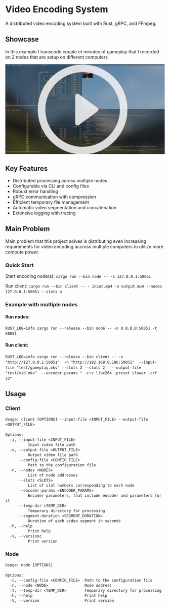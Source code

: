 # Video Encoding System
A distributed video encoding system built with Rust, gRPC, and FFmpeg.

## Showcase

In this example I transcode couple of minutes of gameplay that I recorded on  2 nodes that are setup on different computers

[![](presentation/main.jpg)](https://www.youtube.com/watch?v=mxG5Y8sUAo)


## Key Features

* Distributed processing across multiple nodes
* Configurable via CLI and config files
* Robust error handling 
* gRPC communication with compression
* Efficient temporary file management
* Automatic video segmentation and concatenation
* Extensive logging with tracing

## Main Problem

Main problem that this project solves is distributing even increasing requirements for video encoding accross multiple computers to utilize more compute power.



### Quick Start

Start encoding node(s):
`cargo run --bin node -- -a 127.0.0.1:50051`

Run client:
`cargo run --bin client -- - input.mp4 -o output.mp4 --nodes 127.0.0.1:50051 --slots 4`

### Example with multiple nodes

#### Run nodes:

`RUST_LOG=info cargo run --release --bin node -- -n 0.0.0.0:50051 -t 50051`

#### Run client:

`RUST_LOG=info cargo run --release --bin client -- -n "http://127.0.0.1:50051"  -n "http://192.168.0.196:50051"  --input-file "test/gameplay.mkv" --slots 2 --slots 2   --output-file "test/vid.mkv"  --encoder-params " -c:v libx264 -preset slower -crf 23"`



## Usage



### Client
```
Usage: client [OPTIONS] --input-file <INPUT_FILE> --output-file <OUTPUT_FILE>

Options:
  -i, --input-file <INPUT_FILE>
          Input video file path
  -o, --output-file <OUTPUT_FILE>
          Output video file path
      --config-file <CONFIG_FILE>
          Path to the configuration file
  -n, --nodes <NODES>
          List of node addresses
      --slots <SLOTS>
          List of slot numbers corresponding to each node
      --encoder-params <ENCODER_PARAMS>
          Encoder parameters, that include encoder and parameters for it
      --temp-dir <TEMP_DIR>
          Temporary directory for processing
      --segment-duration <SEGMENT_DURATION>
          Duration of each video segment in seconds
  -h, --help
          Print help
  -V, --versionc
          Print version
```

### Node

```
Usage: node [OPTIONS]

Options:
  -c, --config-file <CONFIG_FILE>  Path to the configuration file
  -n, --node <NODE>                Node address
  -t, --temp-dir <TEMP_DIR>        Temporary directory for processing
  -h, --help                       Print help
  -V, --version                    Print version
```

